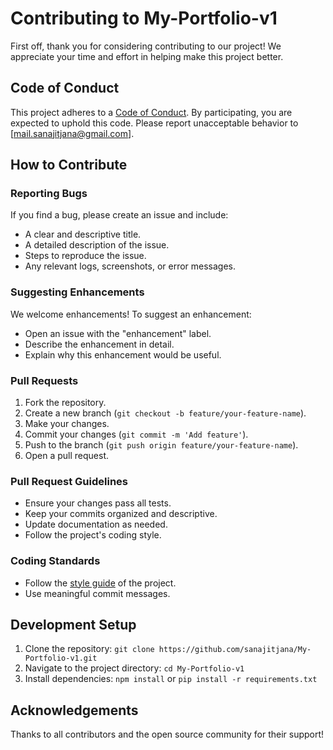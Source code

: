 # Contributing to My-Portfolio-v1

First off, thank you for considering contributing to our project! We appreciate your time and effort in helping make this project better.

## Code of Conduct

This project adheres to a [Code of Conduct](CODE_OF_CONDUCT.md). By participating, you are expected to uphold this code. Please report unacceptable behavior to [mail.sanajitjana@gmail.com].

## How to Contribute

### Reporting Bugs

If you find a bug, please create an issue and include:
- A clear and descriptive title.
- A detailed description of the issue.
- Steps to reproduce the issue.
- Any relevant logs, screenshots, or error messages.

### Suggesting Enhancements

We welcome enhancements! To suggest an enhancement:
- Open an issue with the "enhancement" label.
- Describe the enhancement in detail.
- Explain why this enhancement would be useful.

### Pull Requests

1. Fork the repository.
2. Create a new branch (`git checkout -b feature/your-feature-name`).
3. Make your changes.
4. Commit your changes (`git commit -m 'Add feature'`).
5. Push to the branch (`git push origin feature/your-feature-name`).
6. Open a pull request.

### Pull Request Guidelines

- Ensure your changes pass all tests.
- Keep your commits organized and descriptive.
- Update documentation as needed.
- Follow the project's coding style.

### Coding Standards

- Follow the [style guide](STYLE_GUIDE.md) of the project.
- Use meaningful commit messages.

## Development Setup

1. Clone the repository: `git clone https://github.com/sanajitjana/My-Portfolio-v1.git`
2. Navigate to the project directory: `cd My-Portfolio-v1`
3. Install dependencies: `npm install` or `pip install -r requirements.txt`

## Acknowledgements

Thanks to all contributors and the open source community for their support!

